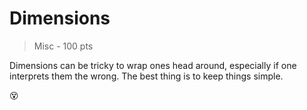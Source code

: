 #  Dimensions
> Misc - 100 pts  

Dimensions can be tricky to wrap ones head around, especially if one interprets them the wrong. The best thing is to keep things simple. 

:dizzy_face:

